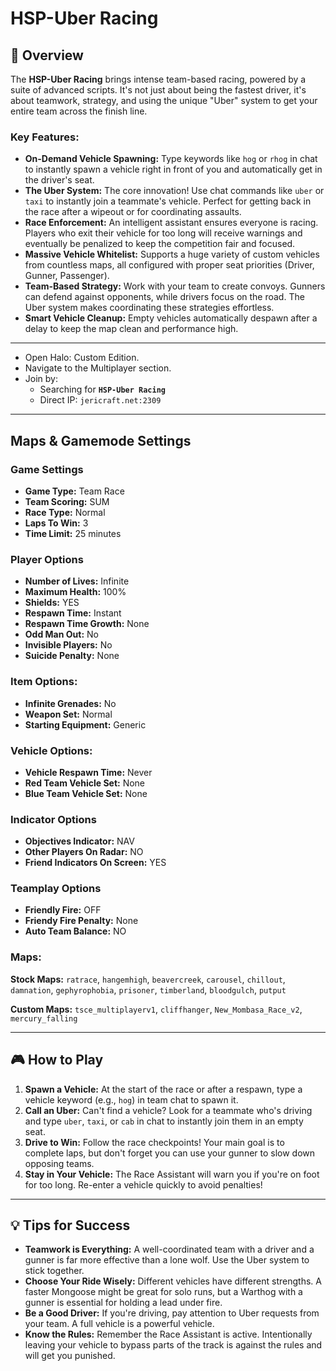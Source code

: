 # HSP-Uber Racing

## 📝 Overview

The **HSP-Uber Racing** brings intense team-based racing, powered by a suite of advanced scripts. It's not just about
being the fastest driver, it's about teamwork, strategy, and using the unique "Uber" system to get your entire team
across the finish line.

### Key Features:

* **On-Demand Vehicle Spawning:** Type keywords like `hog` or `rhog` in chat to instantly spawn a vehicle right in front
  of you and automatically get in the driver's seat.
* **The Uber System:** The core innovation! Use chat commands like `uber` or `taxi` to instantly join a teammate's
  vehicle. Perfect for getting back in the race after a wipeout or for coordinating assaults.
* **Race Enforcement:** An intelligent assistant ensures everyone is racing. Players who exit their vehicle for too long
  will receive warnings and eventually be penalized to keep the competition fair and focused.
* **Massive Vehicle Whitelist:** Supports a huge variety of custom vehicles from countless maps, all configured with
  proper seat priorities (Driver, Gunner, Passenger).
* **Team-Based Strategy:** Work with your team to create convoys. Gunners can defend against opponents, while drivers
  focus on the road. The Uber system makes coordinating these strategies effortless.
* **Smart Vehicle Cleanup:** Empty vehicles automatically despawn after a delay to keep the map clean and performance
  high.

---

* Open Halo: Custom Edition.
* Navigate to the Multiplayer section.
* Join by:
    * Searching for **`HSP-Uber Racing`**
    * Direct IP: `jericraft.net:2309`

---

## Maps & Gamemode Settings

### Game Settings

- **Game Type:** Team Race
- **Team Scoring:** SUM
- **Race Type:** Normal
- **Laps To Win:** 3
- **Time Limit:** 25 minutes

### Player Options

- **Number of Lives:** Infinite
- **Maximum Health:** 100%
- **Shields:** YES
- **Respawn Time:** Instant
- **Respawn Time Growth:** None
- **Odd Man Out:** No
- **Invisible Players:** No
- **Suicide Penalty:** None

### Item Options:

- **Infinite Grenades:** No
- **Weapon Set:** Normal
- **Starting Equipment:** Generic

### Vehicle Options:

- **Vehicle Respawn Time:** Never
- **Red Team Vehicle Set:** None
- **Blue Team Vehicle Set:** None

### Indicator Options

- **Objectives Indicator:** NAV
- **Other Players On Radar:** NO
- **Friend Indicators On Screen:** YES

### Teamplay Options

- **Friendly Fire:** OFF
- **Friendy Fire Penalty:** None
- **Auto Team Balance:** NO

### Maps:

**Stock Maps:**
`ratrace`, `hangemhigh`, `beavercreek`, `carousel`, `chillout`, `damnation`, `gephyrophobia`, `prisoner`, `timberland`, `bloodgulch`, `putput`

**Custom Maps:**
`tsce_multiplayerv1`, `cliffhanger`, `New_Mombasa_Race_v2`, `mercury_falling`

---

## 🎮 How to Play

1. **Spawn a Vehicle:** At the start of the race or after a respawn, type a vehicle keyword (e.g., `hog`) in team chat
   to spawn it.
2. **Call an Uber:** Can't find a vehicle? Look for a teammate who's driving and type `uber`, `taxi`, or `cab` in chat
   to instantly join them in an empty seat.
3. **Drive to Win:** Follow the race checkpoints! Your main goal is to complete laps, but don't forget you can use your
   gunner to slow down opposing teams.
4. **Stay in Your Vehicle:** The Race Assistant will warn you if you're on foot for too long. Re-enter a vehicle quickly
   to avoid penalties!

---

## 💡 Tips for Success

* **Teamwork is Everything:** A well-coordinated team with a driver and a gunner is far more effective than a lone wolf.
  Use the Uber system to stick together.
* **Choose Your Ride Wisely:** Different vehicles have different strengths. A faster Mongoose might be great for solo
  runs, but a Warthog with a gunner is essential for holding a lead under fire.
* **Be a Good Driver:** If you're driving, pay attention to Uber requests from your team. A full vehicle is a powerful
  vehicle.
* **Know the Rules:** Remember the Race Assistant is active. Intentionally leaving your vehicle to bypass parts of the
  track is against the rules and will get you punished.